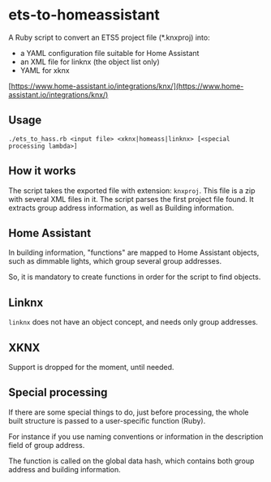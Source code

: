 # ets-to-homeassistant

A Ruby script to convert an ETS5 project file (*.knxproj) into:

* a YAML configuration file suitable for Home Assistant
* an XML file for linknx (the object list only)
* YAML for xknx

[https://www.home-assistant.io/integrations/knx/](https://www.home-assistant.io/integrations/knx/)

## Usage

```
./ets_to_hass.rb <input file> <xknx|homeass|linknx> [<special processing lambda>]
```

## How it works

The script takes the exported file with extension: `knxproj`.
This file is a zip with several XML files in it.
The script parses the first project file found.
It extracts group address information, as well as Building information.

## Home Assistant

In building information, "functions" are mapped to Home Assistant objects, such as dimmable lights, which group several group addresses.

So, it is mandatory to create functions in order for the script to find objects.

## Linknx

`linknx` does not have an object concept, and needs only group addresses.

## XKNX

Support is dropped for the moment, until needed.

## Special processing

If there are some special things to do, just before processing, the whole built structure is passed to a user-specific function (Ruby).

For instance if you use naming conventions or information in the description field of group address.

The function is called on the global data hash, which contains both group address and building information.

